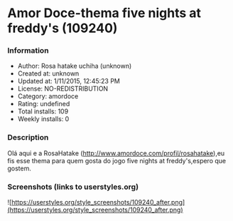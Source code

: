 # Amor Doce-thema five nights at freddy's (109240)

### Information
- Author: Rosa hatake uchiha (unknown)
- Created at: unknown
- Updated at: 1/11/2015, 12:45:23 PM
- License: NO-REDISTRIBUTION
- Category: amordoce
- Rating: undefined
- Total installs: 109
- Weekly installs: 0


### Description
Olá aqui e a RosaHatake (http://www.amordoce.com/profil/rosahatake),eu fis esse thema para quem gosta do jogo five nights at freddy's,espero que gostem.


### Screenshots (links to userstyles.org)
![https://userstyles.org/style_screenshots/109240_after.png](https://userstyles.org/style_screenshots/109240_after.png)


